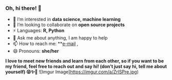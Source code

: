 ### Oh, hi there! 👋

<!--
**sevimozinan/sevimozinan** is a ✨ _special_ ✨ repository because its `README.md` (this file) appears on your GitHub profile.

Here are some ideas to get you started:

- 👀 I’m interested in data science, machine learning
- 🌱 I’m currently learning Machine Learning Algorithms
- 👯 I’m looking to collaborate on open- source projects
- ⚡ Languages: R, Python
- 💬 Ask me about anything, I am happy to help
- 📫 How to reach me: sevimozinan1@gmail.com
- 😄 Pronouns: she/her
-->   

- 👀 I’m interested in **data science, machine learning**
- 👯 I’m looking to collaborate on **open source projects**
- ⚡ Languages: **R, Python**
- 💬 Ask me about anything, I am happy to help
- 📫 How to reach me: **[e-mail](sevimozinan1@gmail.com) , 
- 😄 Pronouns: **she/her**

**I love to meet new friends and learn from each other, so if you want to be my friend, feel free to reach out and say hi! (don’t just say hi, tell me about yourself) 😝✨💙**
![Imgur Image]https://imgur.com/a/ZrlSPre.jpg)
